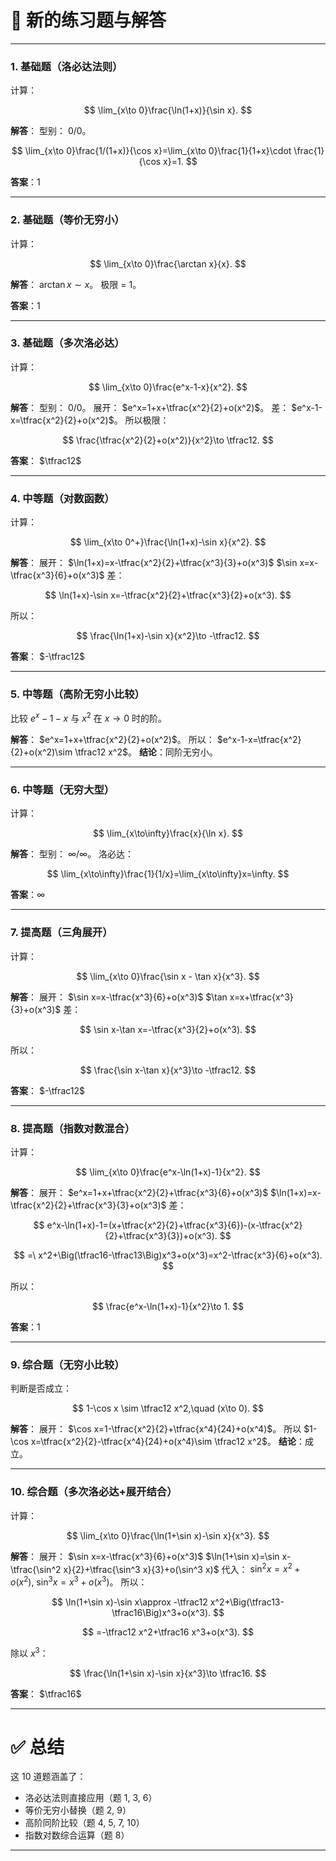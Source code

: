 
# 📘 新的练习题与解答

---

### 1. 基础题（洛必达法则）

计算：

$$
\lim_{x\to 0}\frac{\ln(1+x)}{\sin x}.
$$

**解答**：
型别： $0/0$。

$$
\lim_{x\to 0}\frac{1/(1+x)}{\cos x}=\lim_{x\to 0}\frac{1}{1+x}\cdot \frac{1}{\cos x}=1.
$$

**答案**：1

---

### 2. 基础题（等价无穷小）

计算：

$$
\lim_{x\to 0}\frac{\arctan x}{x}.
$$

**解答**：
$\arctan x \sim x$。
极限 = 1。

**答案**：1

---

### 3. 基础题（多次洛必达）

计算：

$$
\lim_{x\to 0}\frac{e^x-1-x}{x^2}.
$$

**解答**：
型别： $0/0$。
展开： $e^x=1+x+\tfrac{x^2}{2}+o(x^2)$。
差： $e^x-1-x=\tfrac{x^2}{2}+o(x^2)$。
所以极限：

$$
\frac{\tfrac{x^2}{2}+o(x^2)}{x^2}\to \tfrac12.
$$

**答案**： $\tfrac12$

---

### 4. 中等题（对数函数）

计算：

$$
\lim_{x\to 0^+}\frac{\ln(1+x)-\sin x}{x^2}.
$$

**解答**：
展开：
$\ln(1+x)=x-\tfrac{x^2}{2}+\tfrac{x^3}{3}+o(x^3)$
$\sin x=x-\tfrac{x^3}{6}+o(x^3)$
差：

$$
\ln(1+x)-\sin x=-\tfrac{x^2}{2}+\tfrac{x^3}{2}+o(x^3).
$$

所以：

$$
\frac{\ln(1+x)-\sin x}{x^2}\to -\tfrac12.
$$

**答案**： $-\tfrac12$

---

### 5. 中等题（高阶无穷小比较）

比较 $e^x-1-x$ 与 $x^2$ 在 $x\to 0$ 时的阶。

**解答**：
$e^x=1+x+\tfrac{x^2}{2}+o(x^2)$。
所以： $e^x-1-x=\tfrac{x^2}{2}+o(x^2)\sim \tfrac12 x^2$。
**结论**：同阶无穷小。

---

### 6. 中等题（无穷大型）

计算：

$$
\lim_{x\to\infty}\frac{x}{\ln x}.
$$

**解答**：
型别： $\infty/\infty$。
洛必达：

$$
\lim_{x\to\infty}\frac{1}{1/x}=\lim_{x\to\infty}x=\infty.
$$

**答案**：$\infty$

---

### 7. 提高题（三角展开）

计算：

$$
\lim_{x\to 0}\frac{\sin x - \tan x}{x^3}.
$$

**解答**：
展开：
$\sin x=x-\tfrac{x^3}{6}+o(x^3)$
$\tan x=x+\tfrac{x^3}{3}+o(x^3)$
差：

$$
\sin x-\tan x=-\tfrac{x^3}{2}+o(x^3).
$$

所以：

$$
\frac{\sin x-\tan x}{x^3}\to -\tfrac12.
$$

**答案**： $-\tfrac12$

---

### 8. 提高题（指数对数混合）

计算：

$$
\lim_{x\to 0}\frac{e^x-\ln(1+x)-1}{x^2}.
$$

**解答**：
展开：
$e^x=1+x+\tfrac{x^2}{2}+\tfrac{x^3}{6}+o(x^3)$
$\ln(1+x)=x-\tfrac{x^2}{2}+\tfrac{x^3}{3}+o(x^3)$
差：

$$
e^x-\ln(1+x)-1=(x+\tfrac{x^2}{2}+\tfrac{x^3}{6})-(x-\tfrac{x^2}{2}+\tfrac{x^3}{3})+o(x^3).
$$

$$
=\ x^2+\Big(\tfrac16-\tfrac13\Big)x^3+o(x^3)=x^2-\tfrac{x^3}{6}+o(x^3).
$$

所以：

$$
\frac{e^x-\ln(1+x)-1}{x^2}\to 1.
$$

**答案**：1

---

### 9. 综合题（无穷小比较）

判断是否成立：

$$
1-\cos x \sim \tfrac12 x^2,\quad (x\to 0).
$$

**解答**：
展开： $\cos x=1-\tfrac{x^2}{2}+\tfrac{x^4}{24}+o(x^4)$。
所以 $1-\cos x=\tfrac{x^2}{2}-\tfrac{x^4}{24}+o(x^4)\sim \tfrac12 x^2$。
**结论**：成立。

---

### 10. 综合题（多次洛必达+展开结合）

计算：

$$
\lim_{x\to 0}\frac{\ln(1+\sin x)-\sin x}{x^3}.
$$

**解答**：
展开：
$\sin x=x-\tfrac{x^3}{6}+o(x^3)$
$\ln(1+\sin x)=\sin x-\tfrac{\sin^2 x}{2}+\tfrac{\sin^3 x}{3}+o(\sin^3 x)$
代入：
$\sin^2 x=x^2+o(x^2),\ \sin^3 x=x^3+o(x^3)$。
所以：

$$
\ln(1+\sin x)-\sin x\approx -\tfrac12 x^2+\Big(\tfrac13-\tfrac16\Big)x^3+o(x^3).
$$

$$
=-\tfrac12 x^2+\tfrac16 x^3+o(x^3).
$$

除以 $x^3$：

$$
\frac{\ln(1+\sin x)-\sin x}{x^3}\to \tfrac16.
$$

**答案**： $\tfrac16$

---

# ✅ 总结

这 10 道题涵盖了：

* 洛必达法则直接应用（题 1, 3, 6）
* 等价无穷小替换（题 2, 9）
* 高阶同阶比较（题 4, 5, 7, 10）
* 指数对数综合运算（题 8）

---


